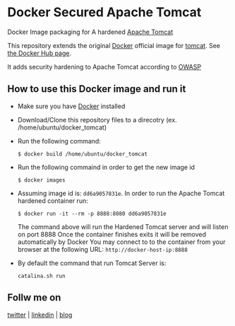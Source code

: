 # Docker Secured Apache Tomcat
Docker Image packaging for A hardened [Apache Tomcat](https://tomcat.apache.org)

This repository extends the original [Docker](https://docs.docker.com/docker-hub/official_repos/) official image for [tomcat](https://registry.hub.docker.com/_/tomcat/). See [the Docker Hub page](https://registry.hub.docker.com/_/tomcat/).

It adds security hardening to Apache Tomcat according to [OWASP](https://www.owasp.org/index.php/Securing_tomcat) 

## How to use this Docker image and run it

- Make sure you have [Docker](https://docs.docker.com/engine/installation/linux/ubuntulinux/) installed

- Download/Clone this repository files to a direcotry (ex. /home/ubuntu/docker_tomcat)

- Run the following command:

  ```$ docker build /home/ubuntu/docker_tomcat```

- Run the following commaind in order to get the new image id

  ```$ docker images```

- Assuming image id is: ```dd6a9057831e```. In order to run the Apache Tomcat hardened container run:
  
  ```$ docker run -it --rm -p 8888:8080 dd6a9057831e```

  The command above will run the Hardened Tomcat server and will listen on port 8888
  Once the container finishes exits it will be removed automatically by Docker 
  You may connect to to the container from your browser at the following URL: ```http://docker-host-ip:8888```

- By default the command that run Tomcat Server is:

  ```catalina.sh run```

## Follw me on
[twitter](https://twitter.com/EyalDahari) | [linkedin](https://www.linkedin.com/in/eyaldahari) | [blog](https://medium.com/@eyaldahari)
